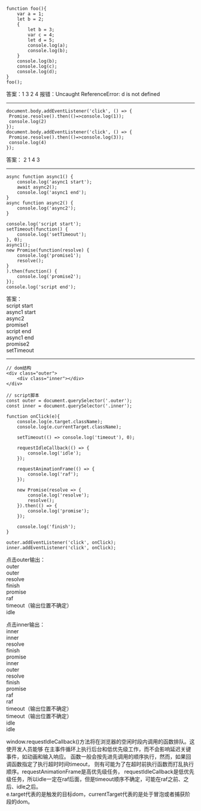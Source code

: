 ```
function foo(){
    var a = 1;
    let b = 2;
    {
        let b = 3;
        var c = 4;
        let d = 5;
        console.log(a);
        console.log(b);
    }
    console.log(b);
    console.log(c);
    console.log(d);
}
foo();
```
答案：1 3 2 4 报错：Uncaught ReferenceError: d is not defined

---
```
document.body.addEventListener('click', () => {
 Promise.resolve().then(()=>console.log(1));
 console.log(2)
});
document.body.addEventListener('click', () => {
 Promise.resolve().then(()=>console.log(3));
 console.log(4)
});
```
答案： 2 1 4 3

---
```
async function async1() {
    console.log('async1 start');
    await async2();
    console.log('async1 end');
}
async function async2() {
    console.log('async2');
}

console.log('script start');
setTimeout(function() {
    console.log('setTimeout');
}, 0);
async1();
new Promise(function(resolve) {
    console.log('promise1');
    resolve();
}
).then(function() {
    console.log('promise2');
});
console.log('script end');
```
答案：  
script start  
async1 start  
async2  
promise1  
script end  
async1 end  
promise2  
setTimeout

---
```
// dom结构
<div class="outer">
    <div class="inner"></div>
</div>

// script脚本
const outer = document.querySelector('.outer');
const inner = document.querySelector('.inner');

function onClick(e){
    console.log(e.target.className);
    console.log(e.currentTarget.className);

    setTimeout(() => console.log('timeout'), 0);

    requestIdleCallback(() => {
        console.log('idle');
    });

    requestAnimationFrame(() => {
        console.log('raf');
    });

    new Promise(resolve => {
        console.log('resolve');
        resolve();
    }).then(() => {
        console.log('promise');
    });

    console.log('finish');
}

outer.addEventListener('click', onClick);
inner.addEventListener('click', onClick);
```
点击outer输出：  
outer  
outer  
resolve  
finish  
promise  
raf  
timeout（输出位置不确定）  
idle  

点击inner输出：  
inner  
inner  
resolve  
finish  
promise  
inner  
outer  
resolve  
finish   
promise  
raf  
raf  
timeout（输出位置不确定）  
timeout（输出位置不确定）  
idle  
idle   

window.requestIdleCallback()方法将在浏览器的空闲时段内调用的函数排队。这使开发人员能够
在主事件循环上执行后台和低优先级工作，而不会影响延迟关键事件，如动画和输入响应。
函数一般会按先进先调用的顺序执行，然而，如果回调函数指定了执行超时时间timeout，
则有可能为了在超时前执行函数而打乱执行顺序。requestAnimationFrame是高优先级任务，
requestIdleCallback是低优先级任务，所以idle一定在raf后面，但是timeout顺序不确定，可能在raf之前、之后、idle之后。  
e.target代表的是触发的目标dom，currentTarget代表的是处于冒泡或者捕获阶段的dom。
